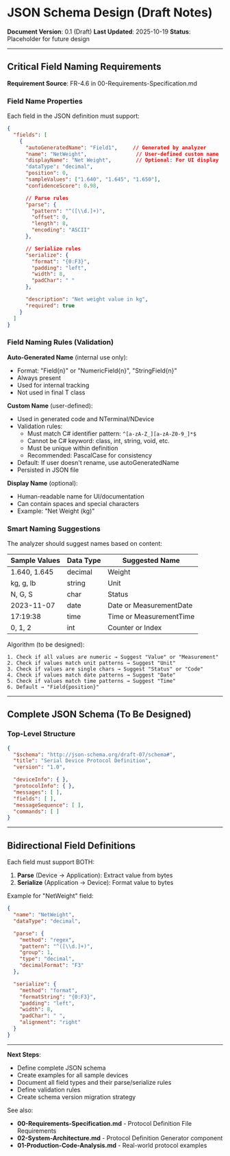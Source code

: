 # JSON Schema Design (Draft Notes)

**Document Version**: 0.1 (Draft)
**Last Updated**: 2025-10-19
**Status**: Placeholder for future design

---

## Critical Field Naming Requirements

**Requirement Source**: FR-4.6 in 00-Requirements-Specification.md

### Field Name Properties

Each field in the JSON definition must support:

```json
{
  "fields": [
    {
      "autoGeneratedName": "Field1",     // Generated by analyzer
      "name": "NetWeight",                // User-defined custom name
      "displayName": "Net Weight",        // Optional: For UI display
      "dataType": "decimal",
      "position": 0,
      "sampleValues": ["1.640", "1.645", "1.650"],
      "confidenceScore": 0.98,

      // Parse rules
      "parse": {
        "pattern": "^([\\d.]+)",
        "offset": 0,
        "length": 8,
        "encoding": "ASCII"
      },

      // Serialize rules
      "serialize": {
        "format": "{0:F3}",
        "padding": "left",
        "width": 8,
        "padChar": " "
      },

      "description": "Net weight value in kg",
      "required": true
    }
  ]
}
```

### Field Naming Rules (Validation)

**Auto-Generated Name** (internal use only):
- Format: "Field{n}" or "NumericField{n}", "StringField{n}"
- Always present
- Used for internal tracking
- Not used in final T class

**Custom Name** (user-defined):
- Used in generated code and NTerminal<T>/NDevice<T>
- Validation rules:
  - Must match C# identifier pattern: `^[a-zA-Z_][a-zA-Z0-9_]*$`
  - Cannot be C# keyword: class, int, string, void, etc.
  - Must be unique within definition
  - Recommended: PascalCase for consistency
- Default: If user doesn't rename, use autoGeneratedName
- Persisted in JSON file

**Display Name** (optional):
- Human-readable name for UI/documentation
- Can contain spaces and special characters
- Example: "Net Weight (kg)"

### Smart Naming Suggestions

The analyzer should suggest names based on content:

| Sample Values | Data Type | Suggested Name |
|--------------|-----------|----------------|
| 1.640, 1.645 | decimal | Weight |
| kg, g, lb | string | Unit |
| N, G, S | char | Status |
| 2023-11-07 | date | Date or MeasurementDate |
| 17:19:38 | time | Time or MeasurementTime |
| 0, 1, 2 | int | Counter or Index |

Algorithm (to be designed):
```
1. Check if all values are numeric → Suggest "Value" or "Measurement"
2. Check if values match unit patterns → Suggest "Unit"
3. Check if values are single chars → Suggest "Status" or "Code"
4. Check if values match date patterns → Suggest "Date"
5. Check if values match time patterns → Suggest "Time"
6. Default → "Field{position}"
```

---

## Complete JSON Schema (To Be Designed)

### Top-Level Structure
```json
{
  "$schema": "http://json-schema.org/draft-07/schema#",
  "title": "Serial Device Protocol Definition",
  "version": "1.0",

  "deviceInfo": { },
  "protocolInfo": { },
  "messages": [ ],
  "fields": [ ],
  "messageSequence": [ ],
  "commands": [ ]
}
```

---

## Bidirectional Field Definitions

Each field must support BOTH:
1. **Parse** (Device → Application): Extract value from bytes
2. **Serialize** (Application → Device): Format value to bytes

Example for "NetWeight" field:
```json
{
  "name": "NetWeight",
  "dataType": "decimal",

  "parse": {
    "method": "regex",
    "pattern": "^([\\d.]+)",
    "group": 1,
    "type": "decimal",
    "decimalFormat": "F3"
  },

  "serialize": {
    "method": "format",
    "formatString": "{0:F3}",
    "padding": "left",
    "width": 8,
    "padChar": " ",
    "alignment": "right"
  }
}
```

---

**Next Steps**:
- Define complete JSON schema
- Create examples for all sample devices
- Document all field types and their parse/serialize rules
- Define validation rules
- Create schema version migration strategy

See also:
- **00-Requirements-Specification.md** - Protocol Definition File Requirements
- **02-System-Architecture.md** - Protocol Definition Generator component
- **01-Production-Code-Analysis.md** - Real-world protocol examples
